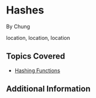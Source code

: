 # Hashes

By Chung



location, location, location
## Topics Covered

- [Hashing Functions](/cryptography/what-are-hashing-functions/)
## Additional Information

